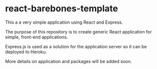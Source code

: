 # react-barebones-template

This a a very simple application using React and Express.

The purpose of this repository is to create generic React application for simple, front-end applications.

Express.js is used as a solution for the application server so it can be deployed to Heroku.

More details on application and packages will be added soon.
